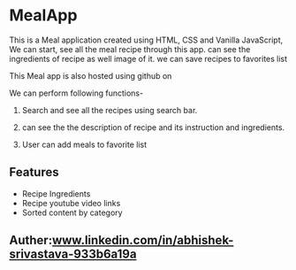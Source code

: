 # MealApp

This is a Meal application created using HTML, CSS and Vanilla JavaScript, We can start, see all the meal recipe through this app. can see the ingredients of recipe as well image of it. we can save recipes to favorites list

This Meal app is also hosted using github on 

We can perform following functions-

1. Search and see all the recipes using search bar.

2. can see the the description of recipe and its instruction and ingredients.

3. User can add meals to favorite list


## Features

- Recipe Ingredients
- Recipe youtube video links
- Sorted content by category

## Auther:www.linkedin.com/in/abhishek-srivastava-933b6a19a
